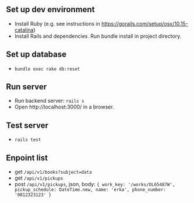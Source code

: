 ## Set up dev environment
- Install Ruby (e.g. see instructions in https://gorails.com/setup/osx/10.15-catalina)
- Install Rails and dependencies. Run bundle install in project directory.

## Set up database
- `bundle exec rake db:reset`

## Run server
- Run backend server: `rails s`
- Open http://localhost:3000/ in a browser.

## Test server
- `rails test`

## Enpoint list
- get `/api/v1/books?subject=data`
- get `/api/v1/pickups`
- post `/api/v1/pickups`, json, body:  `{ work_key: '/works/OL65487W', pickup_schedule: DateTime.new, name: 'erka', phone_number: '0812323123' }`

